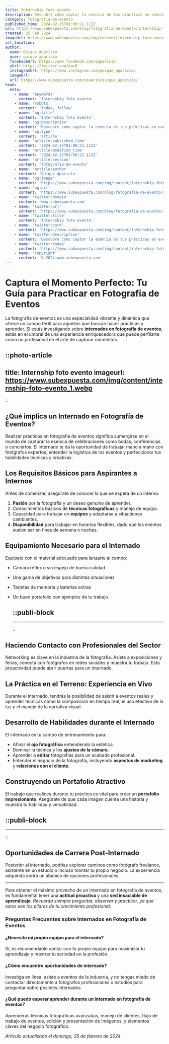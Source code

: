 ```yaml
---
title: Internship foto evento
description: Descubre cómo captar la esencia de tus prácticas en eventos con nuestra galería de fotos de internados. ¡Inspírate y comparte tu experiencia!
category: fotografia-de-evento
published_time: 2024-02-25T01:09:21.112Z
url: https://www.subexpuesta.com/blog/fotografia-de-evento/internship-foto-evento
created: 25 Feb 2024
imageUrl: https://www.subexpuesta.com/img/content/internship-foto-evento_1.webp
url_location:
author:
  name: Quique Aparicio
  user: quique_aparicio
  facebookUrl: https://www.facebook.com/qaparicio
  xUrl: https://twitter.com/eac9
  instagramUrl: https://www.instagram.com/quique_aparicio/
  imageUrl: 
  url: https://www.subexpuesta.com/usuario/quique_aparicio/
head:
  meta:
    - name: 'keywords'
      content: 'Internship foto evento'
    - name: 'robots'
      content: 'index, follow'
    - name: 'og:title'
      content: 'Internship foto evento'
    - name: 'og:description'
      content: 'Descubre cómo captar la esencia de tus prácticas en eventos con nuestra galería de fotos de internados. ¡Inspírate y comparte tu experiencia!'
    - name: 'og:type'
      content: 'article'
    - name: 'article:published_time'
      content: '2024-02-25T01:09:21.112Z'
    - name: 'article:modified_time'
      content: '2024-02-25T01:09:21.112Z'
    - name: 'article:section'
      content: 'fotografia-de-evento'
    - name: 'article:author'
      content: 'Quique Aparicio'
    - name: 'og:image'
      content: 'https://www.subexpuesta.com/img/content/internship-foto-evento_1.webp'
    - name: 'og:url'
      content: 'https://www.subexpuesta.com/blog/fotografia-de-evento/internship-foto-evento'
    - name: 'twitter:domain'
      content: 'www.subexpuesta.com'
    - name: 'twitter:url'
      content: 'https://www.subexpuesta.com/blog/fotografia-de-evento/internship-foto-evento'
    - name: 'twitter:title'
      content: 'Internship foto evento'
    - name: 'twitter:card'
      content: 'https://www.subexpuesta.com/img/content/internship-foto-evento_1.webp'
    - name: 'twitter:description'
      content: 'Descubre cómo captar la esencia de tus prácticas en eventos con nuestra galería de fotos de internados. ¡Inspírate y comparte tu experiencia!'
    - name: 'twitter:image'
      content: 'https://www.subexpuesta.com/img/content/internship-foto-evento_1.webp'
    - name: 'copyright'
      content: '© 2024 www.subexpuesta.com'
---
```

# Captura el Momento Perfecto: Tu Guía para Practicar en Fotografía de Eventos

La fotografía de eventos es una especialidad vibrante y dinámica que ofrece un campo fértil para aquellos que buscan hacer prácticas y aprender. Si estás investigando sobre **internados en fotografía de eventos**, estás en el umbral de una experiencia enriquecedora que puede perfilarte como un profesional en el arte de capturar momentos.


::photo-article
---
title: Internship foto evento
imageurl: https://www.subexpuesta.com/img/content/internship-foto-evento_1.webp
---
::


## ¿Qué implica un Internado en Fotografía de Eventos?
Realizar prácticas en fotografía de eventos significa sumergirse en el mundo de capturar la esencia de celebraciones como bodas, conferencias o conciertos. El internado te da la oportunidad de trabajar mano a mano con fotógrafos expertos, entender la logística de los eventos y perfeccionar tus habilidades técnicas y creativas.

## Los Requisitos Básicos para Aspirantes a Internos
Antes de comenzar, asegúrate de conocer lo que se espera de un interno:

1. **Pasión** por la fotografía y un deseo genuino de aprender.
2. Conocimientos básicos de **técnicas fotográficas** y manejo de equipo.
3. Capacidad para trabajar en **equipos** y adaptarse a situaciones cambiantes.
4. **Disponibilidad** para trabajar en horarios flexibles, dado que los eventos suelen ser en fines de semana o noches.

## Equipamiento Necesario para el Internado
Equípate con el material adecuado para lanzarte al campo:

- Cámara réflex o sin espejo de buena calidad
- Una gama de objetivos para distintas situaciones
- Tarjetas de memoria y baterías extras
- Un buen portafolio con ejemplos de tu trabajo


  ::publi-block
  ---
  ---
  ::
  
  
## Haciendo Contacto con Profesionales del Sector
Networking es clave en la industria de la fotografía. Asiste a exposiciones y ferias, conecta con fotógrafos en redes sociales y muestra tu trabajo. Esta proactividad puede abrir puertas para un internado.

## La Práctica en el Terreno: Experiencia en Vivo
Durante el internado, tendrás la posibilidad de asistir a eventos reales y aprender técnicas como la composición en tiempo real, el uso efectivo de la luz y el manejo de la narrativa visual.

## Desarrollo de Habilidades durante el Internado
El internado es tu campo de entrenamiento para:

- Afinar el **ojo fotográfico** entendiendo la estética.
- Dominar la técnica y los **ajustes de la cámara**.
- Aprender a **editar** fotografías para un acabado profesional.
- Entender el negocio de la fotografía, incluyendo **aspectos de marketing** y **relaciones con el cliente**.

## Construyendo un Portafolio Atractivo
El trabajo que realices durante tu práctica es vital para crear un **portafolio impresionante**. Asegúrate de que cada imagen cuenta una historia y muestra tu habilidad y versatilidad.


  ::publi-block
  ---
  ---
  ::
  
  
## Oportunidades de Carrera Post-Internado
Posterior al internado, podrías explorar caminos como fotógrafo freelance, asistente en un estudio o incluso montar tu propio negocio. La experiencia adquirida abrirá un abanico de opciones profesionales.

---

Para obtener el máximo provecho de un internado en fotografía de eventos, es fundamental tener una **actitud proactiva** y una **sed insaciable de aprendizaje**. *Recuerda siempre preguntar, observar y practicar, ya que estos son los pilares de tu crecimiento profesional*.

### Preguntas Frecuentes sobre Internados en Fotografía de Eventos

#### ¿Necesito mi propio equipo para el internado?
Sí, es recomendable contar con tu propio equipo para maximizar tu aprendizaje y mostrar tu seriedad en la profesión.

#### ¿Cómo encuentro oportunidades de internado?
Investiga en línea, asiste a eventos de la industria, y no tengas miedo de contactar directamente a fotógrafos profesionales o estudios para preguntar sobre posibles internados.

#### ¿Qué puedo esperar aprender durante un internado en fotografía de eventos?
Aprenderás técnicas fotográficas avanzadas, manejo de clientes, flujo de trabajo de eventos, edición y presentación de imágenes, y elementos claves del negocio fotográfico.

_Artículo actualizado el domingo, 25 de febrero de 2024_